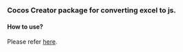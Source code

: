 ### Cocos Creator package for converting excel to js.

#### How to use?

Please refer [here](https://docs.cocos.com/creator/manual/zh/extension/install-and-share.html).